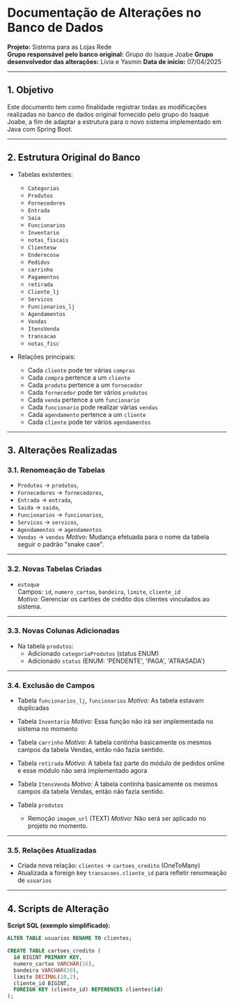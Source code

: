# Documentação de Alterações no Banco de Dados

**Projeto:** Sistema para as Lojas Rede  
**Grupo responsável pelo banco original:** Grupo do Isaque Joabe 
**Grupo desenvolvedor das alterações:** Lívia e Yasmin
**Data de início:** 07/04/2025

---

## 1. Objetivo

Este documento tem como finalidade registrar todas as modificações realizadas no banco de dados original fornecido pelo grupo do Isaque Joabe, a fim de adaptar a estrutura para o novo sistema implementado em Java com Spring Boot.

---

## 2. Estrutura Original do Banco

- Tabelas existentes:
    - `Categorias`
    - `Produtos`
    - `Fornecedores`
    - `Entrada`
    - `Saia`
    - `Funcionarios`
    - `Inventario`
    - `notas_fiscais`
    - `Clientesw`
    - `Enderecosw`
    - `Pedidos`
    - `carrinho`
    - `Pagamentos`
    - `retirada`
    - `Cliente_lj`
    - `Servicos`
    - `Funcionarios_lj`
    - `Agendamentos`
    - `Vendas`
    - `ItensVenda`
    - `transacao`
    - `notas_fisc`


- Relações principais:
    - Cada `cliente` pode ter várias `compras`
    - Cada `compra` pertence a um `cliente`
    - Cada `produto` pertence a um `fornecedor`
    - Cada `fornecedor` pode ter vários `produtos`
    - Cada `venda` pertence a um `funcionario`
    - Cada `funcionario` pode realizar várias `vendas`
    - Cada `agendamento` pertence a um `cliente`
    - Cada `cliente` pode ter vários `agendamentos`

---

## 3. Alterações Realizadas

### 3.1. Renomeação de Tabelas

- `Produtos` → `produtos`, 
- `Fornecedores` → `fornecedores`,
- `Entrada` → `entrada`, 
- `Saida` → `saida`,
- `Funcionarios` → `funcionarios`,
- `Servicos` → `servicos`,
- `Agendamentos` → `agendamentos` 
- `Vendas` → `vendas`
  *Motivo:* Mudança efetuada para o nome da tabela seguir o padrão "snake case".

---

### 3.2. Novas Tabelas Criadas

- `estoque`  
  Campos: `id`, `numero_cartao`, `bandeira`, `limite`, `cliente_id`  
  *Motivo:* Gerenciar os cartões de crédito dos clientes vinculados ao sistema.

---

### 3.3. Novas Colunas Adicionadas

- Na tabela `produtos`:
    - Adicionado `categoriaProdutos` (status ENUM)
    - Adicionado `status` (ENUM: 'PENDENTE', 'PAGA', 'ATRASADA')

---

### 3.4. Exclusão de Campos

- Tabela `funcionarios_lj`, `funcionarios`
    *Motivo:* As tabela estavam duplicadas
- Tabela `Inventario`
    *Motivo:* Essa função não irá ser implementada no sistema no momento
- Tabela `carrinho`
    *Motivo:* A tabela continha basicamente os mesmos campos da tabela Vendas, então não fazia sentido.
- Tabela `retirada`
   *Motivo:* A tabela faz parte do módulo de pedidos online e esse módulo não será implementado agora
- Tabela `ItensVenda`
   *Motivo:* A tabela continha basicamente os mesmos campos da tabela Vendas, então não fazia sentido.




- Tabela `produtos`  
    - Remoção `imagem_url` (TEXT)
    *Motivo:* Não será ser aplicado no projeto no momento.

---

### 3.5. Relações Atualizadas

- Criada nova relação: `clientes` → `cartoes_credito` (OneToMany)
- Atualizada a foreign key `transacoes.cliente_id` para refletir renomeação de `usuarios`

---

## 4.   Scripts de Alteração

**Script SQL (exemplo simplificado):**

```sql
ALTER TABLE usuarios RENAME TO clientes;

CREATE TABLE cartoes_credito (
  id BIGINT PRIMARY KEY,
  numero_cartao VARCHAR(16),
  bandeira VARCHAR(20),
  limite DECIMAL(10,2),
  cliente_id BIGINT,
  FOREIGN KEY (cliente_id) REFERENCES clientes(id)
);